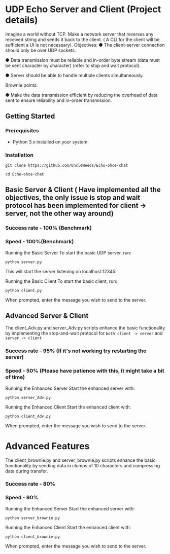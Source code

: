 # UDP Echo Server and Client (Project details)

Imagine a world without TCP. Make a network server that reverses any received string and
sends it back to the client. ( A CLI for the client will be sufficient a UI is not necessary).
Objectives:
● The client-server connection should only be over UDP sockets.

● Data transmission must be reliable and in-order byte stream (data must be sent
character by character) (refer to stop and wait protocol).

● Server should be able to handle multiple clients simultaneously.

Brownie points:

● Make the data transmission efficient by reducing the overhead of data sent to ensure
reliability and in-order transmission.

## Getting Started

### Prerequisites

- Python 3.x installed on your system.

### Installation

`git clone https://github.com/UncleWeeds/Echo-ohce-chat`

`cd Echo-ohce-chat`

## Basic Server & Client ( Have implemented all the objectives, the only issue is stop and wait protocol has been implemented for client -> server, not the other way around)
### Success rate - 100% (Benchmark)
### Speed - 100%(Benchmark)

Running the Basic Server
To start the basic UDP server, run:

`python server.py`

This will start the server listening on localhost:12345.

Running the Basic Client
To start the basic client, run:

`python client.py`

When prompted, enter the message you wish to send to the server.

## Advanced Server & Client

The client_Adv.py and server_Adv.py scripts enhance the basic functionality by implementing the stop-and-wait protocol for `both client -> server` and `server -> client` 
### Success rate - 95% (If it's not working try restarting the server)
### Speed - 50% (Please have patience with this, it might take a bit of time)

Running the Enhanced Server
Start the enhanced server with:

`python server_Adv.py`

Running the Enhanced Client
Start the enhanced client with:

`python client_Adv.py`

When prompted, enter the message you wish to send to the server.

# Advanced Features

The client_brownie.py and server_brownie.py scripts enhance the basic functionality by sending data in clumps of 10 characters and compressing data during transfer.

### Success rate - 80%
### Speed - 90%

Running the Enhanced Server
Start the enhanced server with:

`python server_brownie.py`

Running the Enhanced Client
Start the enhanced client with:

`python client_brownie.py`

When prompted, enter the message you wish to send to the server.
